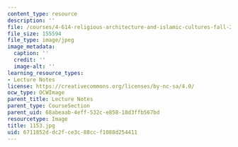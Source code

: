 ```yaml
---
content_type: resource
description: ''
file: /courses/4-614-religious-architecture-and-islamic-cultures-fall-2002/6711852ddc2fce3c88ccf1088d254411_1153.jpg
file_size: 155594
file_type: image/jpeg
image_metadata:
  caption: ''
  credit: ''
  image-alt: ''
learning_resource_types:
- Lecture Notes
license: https://creativecommons.org/licenses/by-nc-sa/4.0/
ocw_type: OCWImage
parent_title: Lecture Notes
parent_type: CourseSection
parent_uid: 68abeaab-4eff-532c-e858-18d3ffb567bd
resourcetype: Image
title: 1153.jpg
uid: 6711852d-dc2f-ce3c-88cc-f1088d254411
---
```

